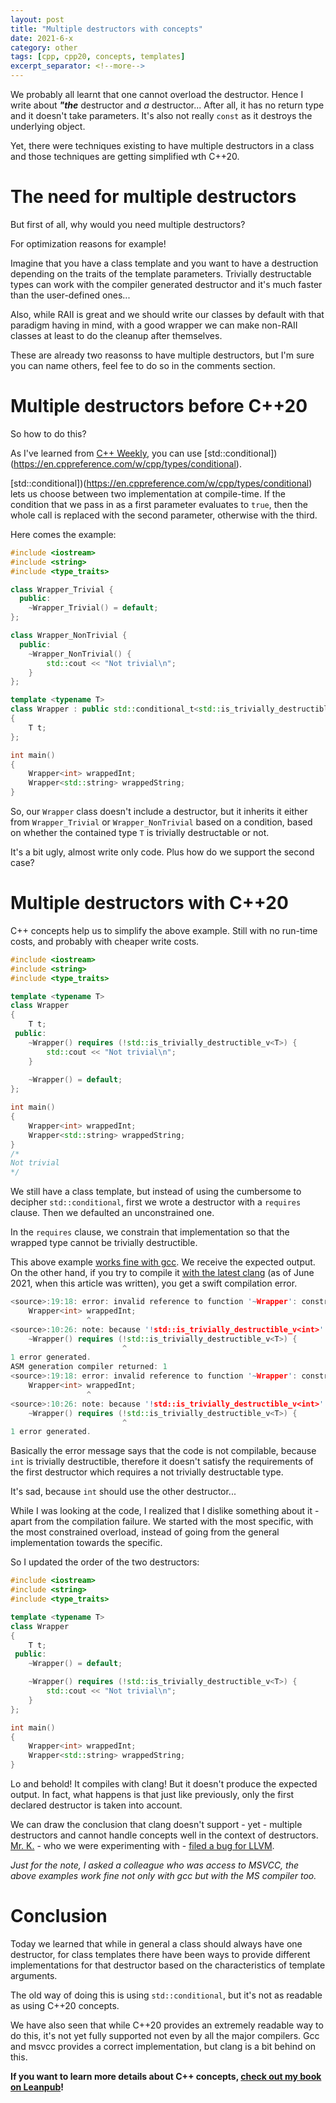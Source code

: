 ```yaml
---
layout: post
title: "Multiple destructors with concepts"
date: 2021-6-x
category: other
tags: [cpp, cpp20, concepts, templates]
excerpt_separator: <!--more-->
---
```

We probably all learnt that one cannot overload the destructor. Hence I write about ***"the*** destructor and *a* destructor... After all, it has no return type and it doesn't take parameters. It's also not really `const` as it destroys the underlying object.
<!--more-->

Yet, there were techniques existing to have multiple destructors in a class and those techniques are getting simplified wth C++20.

# The need for multiple destructors

But first of all, why would you need multiple destructors?

For optimization reasons for example! 

Imagine that you have a class template and you want to have a destruction depending on the traits of the template parameters. Trivially destructable types can work with the compiler generated destructor and it's much faster than the user-defined ones...

Also, while RAII is great and we should write our classes by default with that paradigm having in mind, with a good wrapper we can make non-RAII classes at least to do the cleanup after themselves.

These are already two reasonss to have multiple destructors, but I'm sure you can name others, feel fee to do so in the comments section.

# Multiple destructors before C++20

So how to do this?

As I've learned from [C++ Weekly](https://www.youtube.com/watch?v=A3_xrqr5Kdw), you can use [std::conditional])(https://en.cppreference.com/w/cpp/types/conditional).

[std::conditional])(https://en.cppreference.com/w/cpp/types/conditional) lets us choose between two implementation at compile-time. If the condition that we pass in as a first parameter evaluates to `true`, then the whole call is replaced with the second parameter, otherwise with the third.

Here comes the example:
```cpp
#include <iostream>
#include <string>
#include <type_traits>

class Wrapper_Trivial {
  public:
    ~Wrapper_Trivial() = default;
};

class Wrapper_NonTrivial {
  public:
    ~Wrapper_NonTrivial() {
        std::cout << "Not trivial\n";
    }
};

template <typename T>
class Wrapper : public std::conditional_t<std::is_trivially_destructible_v<T>, Wrapper_Trivial, Wrapper_NonTrivial>
{
    T t;
};

int main()
{
    Wrapper<int> wrappedInt;
    Wrapper<std::string> wrappedString;
}
```
So, our `Wrapper` class doesn't include a destructor, but it inherits it either from `Wrapper_Trivial` or `Wrapper_NonTrivial` based on a condition, based on whether the contained type `T` is trivially destructable or not.

It's a bit ugly, almost write only code. Plus how do we support the second case?

# Multiple destructors with C++20

C++ concepts help us to simplify the above example. Still with no run-time costs, and probably with cheaper write costs.

```cpp
#include <iostream>
#include <string>
#include <type_traits>

template <typename T>
class Wrapper
{
    T t;
 public:    
    ~Wrapper() requires (!std::is_trivially_destructible_v<T>) {
        std::cout << "Not trivial\n";
    }
    
    ~Wrapper() = default;
};

int main()
{
    Wrapper<int> wrappedInt;
    Wrapper<std::string> wrappedString;
}
/*
Not trivial
*/
```
We still have a class template, but instead of using the cumbersome to decipher `std::conditional`, first we wrote a destructor with a `requires` clause. Then we defaulted an unconstrained one.

In the `requires` clause, we constrain that implementation so that the wrapped type cannot be trivially destructible.

This above example [works fine with gcc](godbolt.org/z/rKeETW5jE). We receive the expected output. On the other hand, if you try to compile it [with the latest clang](godbolt.org/z/rqME8W1rn) (as of June 2021, when this article was written), you get a swift compilation error.

```cpp
<source>:19:18: error: invalid reference to function '~Wrapper': constraints not satisfied
    Wrapper<int> wrappedInt;
                 ^
<source>:10:26: note: because '!std::is_trivially_destructible_v<int>' evaluated to false
    ~Wrapper() requires (!std::is_trivially_destructible_v<T>) {
                         ^
1 error generated.
ASM generation compiler returned: 1
<source>:19:18: error: invalid reference to function '~Wrapper': constraints not satisfied
    Wrapper<int> wrappedInt;
                 ^
<source>:10:26: note: because '!std::is_trivially_destructible_v<int>' evaluated to false
    ~Wrapper() requires (!std::is_trivially_destructible_v<T>) {
                         ^
1 error generated.
```
Basically the error message says that the code is not compilable, because `int` is trivially destructible, therefore it doesn't satisfy the requirements of the first destructor which requires a not trivially destructable type.

It's sad, because `int` should use the other destructor...

While I was looking at the code, I realized that I dislike something about it - apart from the compilation failure. We started with the most specific, with the most constrained overload, instead of going from the general implementation towards the specific.

So I updated the order of the two destructors:

```cpp
#include <iostream>
#include <string>
#include <type_traits>

template <typename T>
class Wrapper
{
    T t;
 public:     
    ~Wrapper() = default;

    ~Wrapper() requires (!std::is_trivially_destructible_v<T>) {
        std::cout << "Not trivial\n";
    }
};

int main()
{
    Wrapper<int> wrappedInt;
    Wrapper<std::string> wrappedString;
}
```

Lo and behold! It compiles with clang! But it doesn't produce the expected output. In fact, what happens is that just like previously, only the first declared destructor is taken into account.

We can draw the conclusion that clang doesn't support - yet - multiple destructors and cannot handle concepts well in the context of destructors. [Mr. K.](https://twitter.com/GeekyMrK) - who we were experimenting with - [filed a bug for LLVM]().

*Just for the note, I asked a colleague who was access to MSVCC, the above examples work fine not only with gcc but with the MS compiler too.*

# Conclusion

Today we learned that while in general a class should always have one destructor, for class templates there have been ways to provide different implementations for that destructor based on the characteristics of template arguments.

The old way of doing this is using `std::conditional`, but it's not as readable as using C++20 concepts.

We have also seen that while C++20 provides an extremely readable way to do this, it's not yet fully supported not even by all the major compilers. Gcc and msvcc provides a correct implementation, but clang is a bit behind on this.

**If you want to learn more details about C++ concepts, [check out my book on Leanpub](https://leanpub.com/cppconcepts)!**